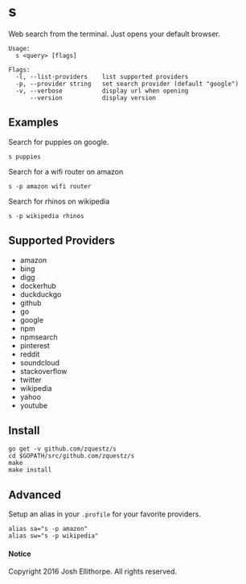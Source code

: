 # s
Web search from the terminal. Just opens your default browser.

```
Usage:
  s <query> [flags]

Flags:
  -l, --list-providers    list supported providers
  -p, --provider string   set search provider (default "google")
  -v, --verbose           display url when opening
      --version           display version
```

## Examples

Search for puppies on google.
```
s puppies
```

Search for a wifi router on amazon
```
s -p amazon wifi router
```

Search for rhinos on wikipedia
```
s -p wikipedia rhinos
```

## Supported Providers

* amazon
* bing
* digg
* dockerhub
* duckduckgo
* github
* go
* google
* npm
* npmsearch
* pinterest
* reddit
* soundcloud
* stackoverflow
* twitter
* wikipedia
* yahoo
* youtube

## Install

```
go get -v github.com/zquestz/s
cd $GOPATH/src/github.com/zquestz/s
make
make install
```

## Advanced

Setup an alias in your `.profile` for your favorite providers.
```
alias sa="s -p amazon"
alias sw="s -p wikipedia"
```

#### Notice

Copyright 2016 Josh Ellithorpe. All rights reserved.

